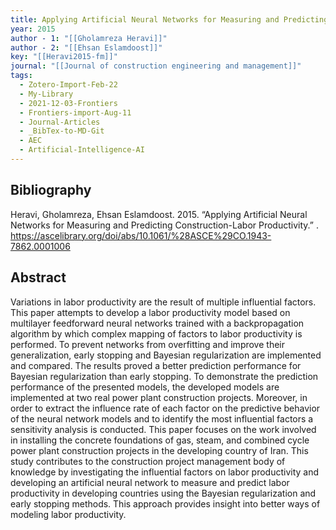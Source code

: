 ```yaml
---
title: Applying Artificial Neural Networks for Measuring and Predicting Construction-Labor Productivity
year: 2015
author - 1: "[[Gholamreza Heravi]]"
author - 2: "[[Ehsan Eslamdoost]]"
key: "[[Heravi2015-fm]]"
journal: "[[Journal of construction engineering and management]]"
tags:
  - Zotero-Import-Feb-22
  - My-Library
  - 2021-12-03-Frontiers
  - Frontiers-import-Aug-11
  - Journal-Articles
  - _BibTex-to-MD-Git
  - AEC
  - Artificial-Intelligence-AI
---
```


## Bibliography
Heravi, Gholamreza, Ehsan Eslamdoost. 2015. “Applying Artificial Neural Networks for Measuring and Predicting Construction-Labor Productivity.” . https://ascelibrary.org/doi/abs/10.1061/%28ASCE%29CO.1943-7862.0001006

## Abstract
Variations in labor productivity are the result of multiple influential factors. This paper attempts to develop a labor productivity model based on multilayer feedforward neural networks trained with a backpropagation algorithm by which complex mapping of factors to labor productivity is performed. To prevent networks from overfitting and improve their generalization, early stopping and Bayesian regularization are implemented and compared. The results proved a better prediction performance for Bayesian regularization than early stopping. To demonstrate the prediction performance of the presented models, the developed models are implemented at two real power plant construction projects. Moreover, in order to extract the influence rate of each factor on the predictive behavior of the neural network models and to identify the most influential factors a sensitivity analysis is conducted. This paper focuses on the work involved in installing the concrete foundations of gas, steam, and combined cycle power plant construction projects in the developing country of Iran. This study contributes to the construction project management body of knowledge by investigating the influential factors on labor productivity and developing an artificial neural network to measure and predict labor productivity in developing countries using the Bayesian regularization and early stopping methods. This approach provides insight into better ways of modeling labor productivity.